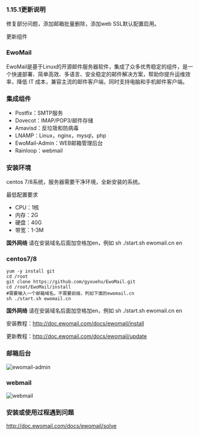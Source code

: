 ### 1.15.1更新说明

修复部分问题，添加邮箱批量删除，添加web SSL默认配置启用。

更新组件

### EwoMail

EwoMail是基于Linux的开源邮件服务器软件，集成了众多优秀稳定的组件，是一个快速部署、简单高效、多语言、安全稳定的邮件解决方案，帮助你提升运维效率，降低 IT 成本，兼容主流的邮件客户端，同时支持电脑和手机邮件客户端。

### 集成组件


* Postfix：SMTP服务
* Dovecot：IMAP/POP3/邮件存储
* Amavisd：反垃圾和防病毒
* LNAMP：Linux，nginx，mysql，php
* EwoMail-Admin：WEB邮箱管理后台
* Rainloop：webmail

### 安装环境

centos 7/8系统，服务器需要干净环境，全新安装的系统。

最低配置要求

* CPU：1核
* 内存：2G
* 硬盘：40G
* 带宽：1-3M



**国外网络** 请在安装域名后面加空格加en，例如  sh ./start.sh ewomail.cn en

### centos7/8

```
yum -y install git
cd /root
git clone https://github.com/gyxuehu/EwoMail.git
cd /root/EwoMail/install
#需要输入一个邮箱域名，不需要前缀，列如下面的ewomail.cn
sh ./start.sh ewomail.cn
```
 **国外网络** 请在安装域名后面加空格加en，例如  sh ./start.sh ewomail.cn en
 
安装教程：http://doc.ewomail.com/docs/ewomail/install

更新教程：http://doc.ewomail.com/docs/ewomail/update

### 邮箱后台

![ewomail-admin](https://box.kancloud.cn/c362878ba731559b09eae36b7236bde5_1366x609.png "ewomail-admin")

### webmail

![webmail](https://box.kancloud.cn/3de1da2809f14048fb4cb3b32d0408d1_1183x476.png "webmail")


### 安装或使用过程遇到问题

http://doc.ewomail.com/docs/ewomail/solve

